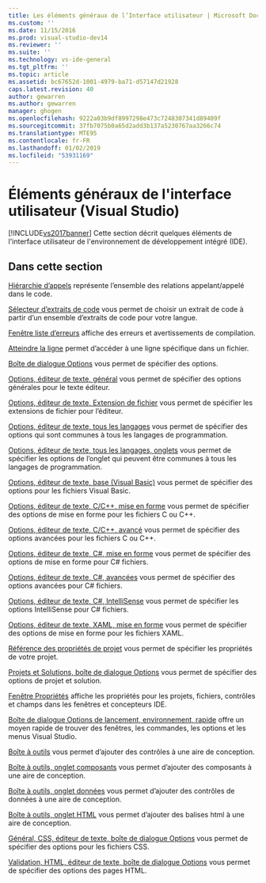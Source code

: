 ```yaml
---
title: Les éléments généraux de l’Interface utilisateur | Microsoft Docs
ms.custom: ''
ms.date: 11/15/2016
ms.prod: visual-studio-dev14
ms.reviewer: ''
ms.suite: ''
ms.technology: vs-ide-general
ms.tgt_pltfrm: ''
ms.topic: article
ms.assetid: bc67652d-1001-4979-ba71-d57147d21928
caps.latest.revision: 40
author: gewarren
ms.author: gewarren
manager: ghogen
ms.openlocfilehash: 9222a03b9df8997298e473c7248307341d89409f
ms.sourcegitcommit: 37fb7075b0a65d2add3b137a5230767aa3266c74
ms.translationtype: MTE95
ms.contentlocale: fr-FR
ms.lasthandoff: 01/02/2019
ms.locfileid: "53931169"
---
```

# <a name="general-user-interface-elements-visual-studio"></a>Éléments généraux de l'interface utilisateur (Visual Studio)
[!INCLUDE[vs2017banner](../../includes/vs2017banner.md)]
Cette section décrit quelques éléments de l'interface utilisateur de l'environnement de développement intégré (IDE).

## <a name="in-this-section"></a>Dans cette section
 [Hiérarchie d’appels](../../ide/reference/call-hierarchy.md) représente l’ensemble des relations appelant/appelé dans le code.

 [Sélecteur d’extraits de code](../../ide/reference/code-snippet-picker.md) vous permet de choisir un extrait de code à partir d’un ensemble d’extraits de code pour votre langue.

 [Fenêtre liste d’erreurs](../../ide/reference/error-list-window.md) affiche des erreurs et avertissements de compilation.

 [Atteindre la ligne](../../ide/reference/go-to-line.md) permet d’accéder à une ligne spécifique dans un fichier.

 [Boîte de dialogue Options](../../ide/reference/options-dialog-box-visual-studio.md) vous permet de spécifier des options.

 [Options, éditeur de texte, général](../../ide/reference/options-text-editor-general.md) vous permet de spécifier des options générales pour le texte éditeur.

 [Options, éditeur de texte, Extension de fichier](../../ide/reference/options-text-editor-file-extension.md) vous permet de spécifier les extensions de fichier pour l’éditeur.

 [Options, éditeur de texte, tous les langages](../../ide/reference/options-text-editor-all-languages.md) vous permet de spécifier des options qui sont communes à tous les langages de programmation.

 [Options, éditeur de texte, tous les langages, onglets](../../ide/reference/options-text-editor-all-languages-tabs.md) vous permet de spécifier les options de l’onglet qui peuvent être communes à tous les langages de programmation.

 [Options, éditeur de texte, base (Visual Basic)](../../ide/reference/options-text-editor-basic-visual-basic.md) vous permet de spécifier des options pour les fichiers Visual Basic.

 [Options, éditeur de texte, C/C++, mise en forme](../../ide/reference/options-text-editor-c-cpp-formatting.md) vous permet de spécifier des options de mise en forme pour les fichiers C ou C++.

 [Options, éditeur de texte, C/C++, avancé](../../ide/reference/options-text-editor-c-cpp-advanced.md) vous permet de spécifier des options avancées pour les fichiers C ou C++.

 [Options, éditeur de texte, C#, mise en forme](../../ide/reference/options-text-editor-csharp-formatting.md) vous permet de spécifier des options de mise en forme pour C# fichiers.

 [Options, éditeur de texte, C#, avancées](../../ide/reference/options-text-editor-csharp-advanced.md) vous permet de spécifier des options avancées pour C# fichiers.

 [Options, éditeur de texte, C#, IntelliSense](../../ide/reference/options-text-editor-csharp-intellisense.md) vous permet de spécifier les options IntelliSense pour C# fichiers.

 [Options, éditeur de texte, XAML, mise en forme](../../ide/reference/options-text-editor-xaml-formatting.md) vous permet de spécifier des options de mise en forme pour les fichiers XAML.

 [Référence des propriétés de projet](../../ide/reference/project-properties-reference.md) vous permet de spécifier les propriétés de votre projet.

 [Projets et Solutions, boîte de dialogue Options](../../ide/reference/projects-and-solutions-options-dialog-box.md) vous permet de spécifier des options de projet et solution.

 [Fenêtre Propriétés](../../ide/reference/properties-window.md) affiche les propriétés pour les projets, fichiers, contrôles et champs dans les fenêtres et concepteurs IDE.

 [Boîte de dialogue Options de lancement, environnement, rapide](../../ide/reference/quick-launch-environment-options-dialog-box.md) offre un moyen rapide de trouver des fenêtres, les commandes, les options et les menus Visual Studio.

 [Boîte à outils](../../ide/reference/toolbox.md) vous permet d’ajouter des contrôles à une aire de conception.

 [Boîte à outils, onglet composants](../../ide/reference/toolbox-components-tab.md) vous permet d’ajouter des composants à une aire de conception.

 [Boîte à outils, onglet données](../../ide/reference/toolbox-data-tab.md) vous permet d’ajouter des contrôles de données à une aire de conception.

 [Boîte à outils, onglet HTML](../../ide/reference/toolbox-html-tab.md) vous permet d’ajouter des balises html à une aire de conception.

 [Général, CSS, éditeur de texte, boîte de dialogue Options](http://msdn.microsoft.com/library/b33a7617-e69d-4a11-938e-2e218a34a10c) vous permet de spécifier des options pour les fichiers CSS.

 [Validation, HTML, éditeur de texte, boîte de dialogue Options](http://msdn.microsoft.com/library/9c24ecfe-263e-4bf1-88de-d01be3992863) vous permet de spécifier des options des pages HTML.